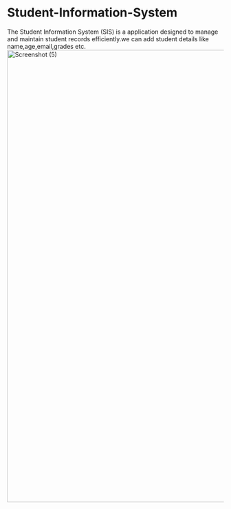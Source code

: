 # Student-Information-System
The Student Information System (SIS) is a  application designed to manage and maintain student records efficiently.we can add student details like name,age,email,grades etc.
<img width="1920" height="1052" alt="Screenshot (5)" src="https://github.com/user-attachments/assets/41c10234-39a3-4137-9f58-d080228f0426" />
